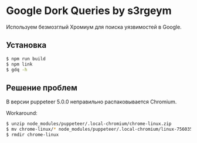 # Google Dork Queries by s3rgeym

Используем безмозглый Хромиум для поиска уязвимостей в Google.

## Установка

```zsh
$ npm run build
$ npm link
$ gdq -h
```

## Решение проблем

В версии puppeteer 5.0.0 неправильно распаковывается Chromium.

Workaround:

```zsh
$ unzip node_modules/puppeteer/.local-chromium/chrome-linux.zip
$ mv chrome-linux/* node_modules/puppeteer/.local-chromium/linux-756035/chrome-linux
$ rmdir chrome-linux
```

